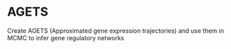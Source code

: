 # AGETS
Create AGETS (Approximated gene expression trajectories) and use them in MCMC to infer gene regulatory networks
